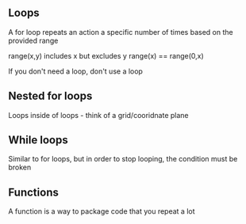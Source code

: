 ## Loops

A for loop repeats an action a specific number of times
based on the provided range

range(x,y) includes x but excludes y
range(x) == range(0,x)

If you don't need a loop, don't use a loop

## Nested for loops

Loops inside of loops - think of a grid/cooridnate plane

## While loops

Similar to for loops, but in order to stop looping, the condition
must be broken

## Functions

A function is a way to package code that you repeat a lot



